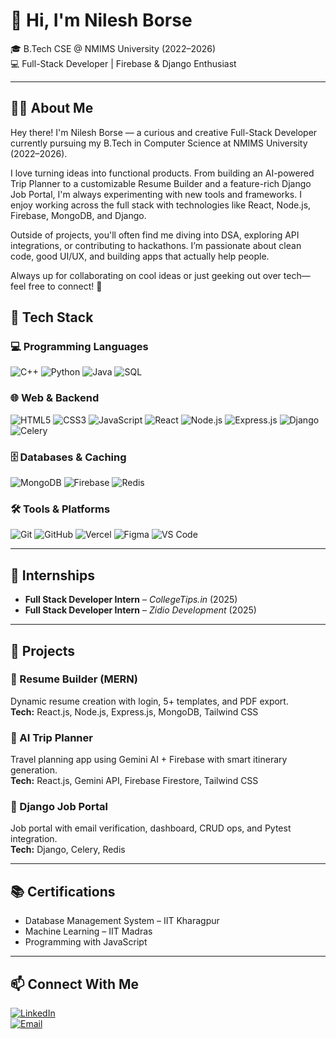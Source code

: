 # 👋 Hi, I'm Nilesh Borse

🎓 B.Tech CSE @ NMIMS University (2022–2026)  
💻 Full-Stack Developer | Firebase & Django Enthusiast  

---
## 👨‍💻 About Me
Hey there! I'm Nilesh Borse — a curious and creative Full-Stack Developer currently pursuing my B.Tech in Computer Science at NMIMS University (2022–2026).

I love turning ideas into functional products. From building an AI-powered Trip Planner to a customizable Resume Builder and a feature-rich Django Job Portal, I'm always experimenting with new tools and frameworks. I enjoy working across the full stack with technologies like React, Node.js, Firebase, MongoDB, and Django.

Outside of projects, you'll often find me diving into DSA, exploring API integrations, or contributing to hackathons. I’m passionate about clean code, good UI/UX, and building apps that actually help people.

Always up for collaborating on cool ideas or just geeking out over tech—feel free to connect! 🚀

## 🔧 Tech Stack

### 💻 Programming Languages  
![C++](https://img.shields.io/badge/-C++-00599C?logo=c%2b%2b&logoColor=white)  ![Python](https://img.shields.io/badge/-Python-3776AB?logo=python&logoColor=white)  ![Java](https://img.shields.io/badge/-Java-007396?logo=java&logoColor=white)  ![SQL](https://img.shields.io/badge/-SQL-003B57?logo=mysql&logoColor=white)

### 🌐 Web & Backend  
![HTML5](https://img.shields.io/badge/-HTML5-E34F26?logo=html5&logoColor=white) ![CSS3](https://img.shields.io/badge/-CSS3-1572B6?logo=css3&logoColor=white)  ![JavaScript](https://img.shields.io/badge/-JavaScript-F7DF1E?logo=javascript&logoColor=black)  ![React](https://img.shields.io/badge/-React-61DAFB?logo=react&logoColor=black)  ![Node.js](https://img.shields.io/badge/-Node.js-339933?logo=node.js&logoColor=white)  ![Express.js](https://img.shields.io/badge/-Express.js-black?logo=express&logoColor=white)  ![Django](https://img.shields.io/badge/-Django-092E20?logo=django&logoColor=white)  ![Celery](https://img.shields.io/badge/-Celery-37814A?logo=celery&logoColor=white)

### 🗄️ Databases & Caching  
![MongoDB](https://img.shields.io/badge/-MongoDB-47A248?logo=mongodb&logoColor=white)  ![Firebase](https://img.shields.io/badge/-Firebase-FFCA28?logo=firebase&logoColor=black)  ![Redis](https://img.shields.io/badge/-Redis-DC382D?logo=redis&logoColor=white)

### 🛠️ Tools & Platforms  
![Git](https://img.shields.io/badge/-Git-F05032?logo=git&logoColor=white)  ![GitHub](https://img.shields.io/badge/-GitHub-181717?logo=github&logoColor=white)  ![Vercel](https://img.shields.io/badge/-Vercel-000000?logo=vercel&logoColor=white)  ![Figma](https://img.shields.io/badge/-Figma-F24E1E?logo=figma&logoColor=white)  ![VS Code](https://img.shields.io/badge/-VS%20Code-007ACC?logo=visual-studio-code&logoColor=white)

---

## 💼 Internships

- **Full Stack Developer Intern** – *CollegeTips.in* (2025)  
- **Full Stack Developer Intern** – *Zidio Development* (2025)

---

## 🚀 Projects

### 🧾 Resume Builder (MERN)
Dynamic resume creation with login, 5+ templates, and PDF export.  
**Tech:** React.js, Node.js, Express.js, MongoDB, Tailwind CSS

### 🧭 AI Trip Planner
Travel planning app using Gemini AI + Firebase with smart itinerary generation.  
**Tech:** React.js, Gemini API, Firebase Firestore, Tailwind CSS

### 💼 Django Job Portal
Job portal with email verification, dashboard, CRUD ops, and Pytest integration.  
**Tech:** Django, Celery, Redis

---

## 📚 Certifications

- Database Management System – IIT Kharagpur  
- Machine Learning – IIT Madras  
- Programming with JavaScript  

---

## 📫 Connect With Me

[![LinkedIn](https://img.shields.io/badge/-LinkedIn-blue?logo=linkedin&logoColor=white)](https://www.linkedin.com/in/nilesh-borse-eng)  
[![Email](https://img.shields.io/badge/-nileshborse.official@gmail.com-D14836?logo=gmail&logoColor=white)](mailto:nileshborse.official@gmail.com)

